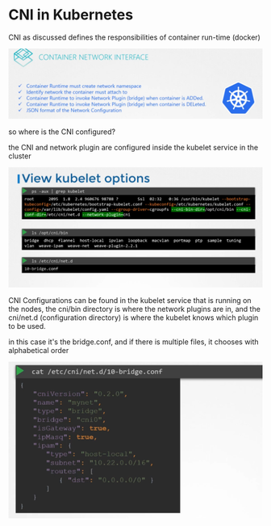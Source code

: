 # CNI in Kubernetes

CNI as discussed defines the responsibilities of container run-time (docker)

![0c7624f2afdb0ffdf3e732774b893eba.png](../../_resources/0c7624f2afdb0ffdf3e732774b893eba.png)

so where is the CNI configured?

the CNI and network plugin are configured inside the kubelet service in the cluster

![a0384e949c85451a2830fa78ed3c1338.png](../../_resources/a0384e949c85451a2830fa78ed3c1338.png)

CNI Configurations can be found in the kubelet service that is running on the nodes, the cni/bin directory is where the network plugins are in, and the cni/net.d (configuration directory) is where the kubelet knows which plugin to be used.

in this case it's the bridge.conf, and if there is multiple files, it chooses with alphabetical order

![4ee1b5430693946bf98282bbb8440720.png](../../_resources/4ee1b5430693946bf98282bbb8440720.png)

